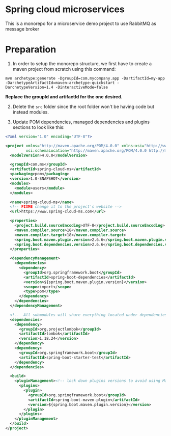 # Spring cloud microservices
This is a monorepo for a microservice demo project to use RabbitMQ as message broker

# Preparation

1. In order to setup the monorepo structure, we first have to create a maven project from scratch using this command:
```shell
mvn archetype:generate -DgroupId=com.mycompany.app -DartifactId=my-app -DarchetypeArtifactId=maven-archetype-quickstart -DarchetypeVersion=1.4 -DinteractiveMode=false
```

**Replace the groupId and artifactId for the one desired.**

2. Delete the ``src`` folder since the root folder won't be having code but instead modules.

3. Update POM dependencies, managed dependencies and plugins sections to look like this:
```xml
<?xml version="1.0" encoding="UTF-8"?>

<project xmlns="http://maven.apache.org/POM/4.0.0" xmlns:xsi="http://www.w3.org/2001/XMLSchema-instance"
         xsi:schemaLocation="http://maven.apache.org/POM/4.0.0 http://maven.apache.org/xsd/maven-4.0.0.xsd">
  <modelVersion>4.0.0</modelVersion>

  <groupId>com.ms</groupId>
  <artifactId>spring-cloud-ms</artifactId>
  <packaging>pom</packaging>
  <version>1.0-SNAPSHOT</version>
  <modules>
    <module>users</module>
  </modules>

  <name>spring-cloud-ms</name>
  <!-- FIXME change it to the project's website -->
  <url>https://www.spring-cloud-ms.com</url>

  <properties>
    <project.build.sourceEncoding>UTF-8</project.build.sourceEncoding>
    <maven.compiler.source>18</maven.compiler.source>
    <maven.compiler.target>18</maven.compiler.target>
    <spring.boot.maven.plugin.version>2.6.6</spring.boot.maven.plugin.version>
    <spring.boot.dependencies.version>2.6.6</spring.boot.dependencies.version>
  </properties>

  <dependencyManagement>
    <dependencies>
      <dependency>
        <groupId>org.springframework.boot</groupId>
        <artifactId>spring-boot-dependencies</artifactId>
        <version>${spring.boot.maven.plugin.version}</version>
        <scope>import</scope>
        <type>pom</type>
      </dependency>
    </dependencies>
  </dependencyManagement>

  <!--  All submodules will share everything located under dependencies -->
  <dependencies>
    <dependency>
      <groupId>org.projectlombok</groupId>
      <artifactId>lombok</artifactId>
      <version>1.18.24</version>
    </dependency>
    <dependency>
      <groupId>org.springframework.boot</groupId>
      <artifactId>spring-boot-starter-test</artifactId>
    </dependency>
  </dependencies>

  <build>
    <pluginManagement><!-- lock down plugins versions to avoid using Maven defaults (may be moved to parent pom) -->
      <plugins>
        <plugin>
          <groupId>org.springframework.boot</groupId>
          <artifactId>spring-boot-maven-plugin</artifactId>
          <version>${spring.boot.maven.plugin.version}</version>
        </plugin>
      </plugins>
    </pluginManagement>
  </build>
</project>
```

